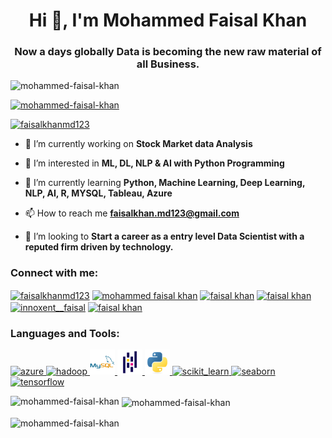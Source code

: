 <h1 align="center">Hi 👋, I'm Mohammed Faisal Khan</h1>
<h3 align="center">Now a days globally Data is becoming the new raw material of all Business.</h3>

<p align="left"> <img src="https://komarev.com/ghpvc/?username=mohammed-faisal-khan&label=Profile%20views&color=0e75b6&style=flat" alt="mohammed-faisal-khan" /> </p>

<p align="left"> <a href="https://github.com/ryo-ma/github-profile-trophy"><img src="https://github-profile-trophy.vercel.app/?username=mohammed-faisal-khan" alt="mohammed-faisal-khan" /></a> </p>

<p align="left"> <a href="https://twitter.com/faisalkhanmd123" target="blank"><img src="https://img.shields.io/twitter/follow/faisalkhanmd123?logo=twitter&style=for-the-badge" alt="faisalkhanmd123" /></a> </p>

- 🔭 I’m currently working on **Stock Market data Analysis**

- 👀 I’m interested in **ML, DL, NLP & AI with Python Programming**

- 🌱 I’m currently learning **Python, Machine Learning, Deep Learning, NLP, AI, R, MYSQL, Tableau, Azure**

- 📫 How to reach me **faisalkhan.md123@gmail.com**

- 💞️ I’m looking to **Start a career as a entry level Data Scientist with a reputed firm driven by technology.**

<h3 align="left">Connect with me:</h3>
<p align="left">
<a href="https://twitter.com/faisalkhanmd123" target="blank"><img align="center" src="https://raw.githubusercontent.com/rahuldkjain/github-profile-readme-generator/master/src/images/icons/Social/twitter.svg" alt="faisalkhanmd123" height="30" width="40" /></a>
<a href="https://linkedin.com/in/mohammed faisal khan" target="blank"><img align="center" src="https://raw.githubusercontent.com/rahuldkjain/github-profile-readme-generator/master/src/images/icons/Social/linked-in-alt.svg" alt="mohammed faisal khan" height="30" width="40" /></a>
<a href="https://kaggle.com/faisal khan" target="blank"><img align="center" src="https://raw.githubusercontent.com/rahuldkjain/github-profile-readme-generator/master/src/images/icons/Social/kaggle.svg" alt="faisal khan" height="30" width="40" /></a>
<a href="https://fb.com/faisal khan" target="blank"><img align="center" src="https://raw.githubusercontent.com/rahuldkjain/github-profile-readme-generator/master/src/images/icons/Social/facebook.svg" alt="faisal khan" height="30" width="40" /></a>
<a href="https://instagram.com/innoxent__faisal" target="blank"><img align="center" src="https://raw.githubusercontent.com/rahuldkjain/github-profile-readme-generator/master/src/images/icons/Social/instagram.svg" alt="innoxent__faisal" height="30" width="40" /></a>
<a href="https://www.youtube.com/c/faisal khan" target="blank"><img align="center" src="https://raw.githubusercontent.com/rahuldkjain/github-profile-readme-generator/master/src/images/icons/Social/youtube.svg" alt="faisal khan" height="30" width="40" /></a>
</p>

<h3 align="left">Languages and Tools:</h3>
<p align="left"> <a href="https://azure.microsoft.com/en-in/" target="_blank" rel="noreferrer"> <img src="https://www.vectorlogo.zone/logos/microsoft_azure/microsoft_azure-icon.svg" alt="azure" width="40" height="40"/> </a> <a href="https://hadoop.apache.org/" target="_blank" rel="noreferrer"> <img src="https://www.vectorlogo.zone/logos/apache_hadoop/apache_hadoop-icon.svg" alt="hadoop" width="40" height="40"/> </a> <a href="https://www.mysql.com/" target="_blank" rel="noreferrer"> <img src="https://raw.githubusercontent.com/devicons/devicon/master/icons/mysql/mysql-original-wordmark.svg" alt="mysql" width="40" height="40"/> </a> <a href="https://pandas.pydata.org/" target="_blank" rel="noreferrer"> <img src="https://raw.githubusercontent.com/devicons/devicon/2ae2a900d2f041da66e950e4d48052658d850630/icons/pandas/pandas-original.svg" alt="pandas" width="40" height="40"/> </a> <a href="https://www.python.org" target="_blank" rel="noreferrer"> <img src="https://raw.githubusercontent.com/devicons/devicon/master/icons/python/python-original.svg" alt="python" width="40" height="40"/> </a> <a href="https://scikit-learn.org/" target="_blank" rel="noreferrer"> <img src="https://upload.wikimedia.org/wikipedia/commons/0/05/Scikit_learn_logo_small.svg" alt="scikit_learn" width="40" height="40"/> </a> <a href="https://seaborn.pydata.org/" target="_blank" rel="noreferrer"> <img src="https://seaborn.pydata.org/_images/logo-mark-lightbg.svg" alt="seaborn" width="40" height="40"/> </a> <a href="https://www.tensorflow.org" target="_blank" rel="noreferrer"> <img src="https://www.vectorlogo.zone/logos/tensorflow/tensorflow-icon.svg" alt="tensorflow" width="40" height="40"/> </a> </p>

<p><img align="left" src="https://github-readme-stats.vercel.app/api/top-langs?username=mohammed-faisal-khan&show_icons=true&locale=en&layout=compact" alt="mohammed-faisal-khan" /></p>

<p>&nbsp;<img align="center" src="https://github-readme-stats.vercel.app/api?username=mohammed-faisal-khan&show_icons=true&locale=en" alt="mohammed-faisal-khan" /></p>

<p><img align="center" src="https://github-readme-streak-stats.herokuapp.com/?user=mohammed-faisal-khan&" alt="mohammed-faisal-khan" /></p>
